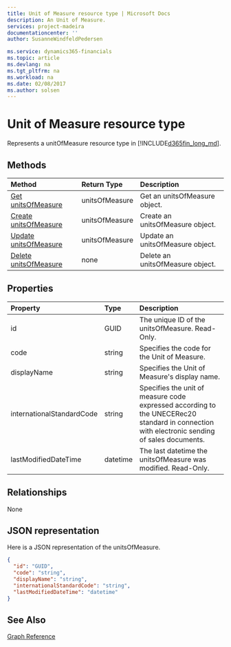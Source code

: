 ```yaml
---
title: Unit of Measure resource type | Microsoft Docs
description: An Unit of Measure.
services: project-madeira
documentationcenter: ''
author: SusanneWindfeldPedersen

ms.service: dynamics365-financials
ms.topic: article
ms.devlang: na
ms.tgt_pltfrm: na
ms.workload: na
ms.date: 02/08/2017
ms.author: solsen
---
```


# Unit of Measure resource type
Represents a unitOfMeasure resource type in [!INCLUDE[d365fin_long_md](../dynamics-nav/includes/d365fin_long_md.md)].

## Methods

| Method       | Return Type  |Description|
|:---------------|:--------|:----------|
|[Get unitsOfMeasure](get-unitsOfMeasure.md)|unitsOfMeasure|Get an unitsOfMeasure object.|
|[Create unitsOfMeasure](create-unitsOfMeasure.md)|unitsOfMeasure|Create an unitsOfMeasure object.|
|[Update unitsOfMeasure](update-unitsOfMeasure.md)|unitsOfMeasure|Update an unitsOfMeasure object.|
|[Delete unitsOfMeasure](delete-unitsOfMeasure.md)|none|Delete an unitsOfMeasure object.|

## Properties
| Property	   | Type	|Description|
|:---------------|:--------|:----------|
|id|GUID|The unique ID of the unitsOfMeasure. Read-Only.|
|code|string|Specifies the code for the Unit of Measure.|
|displayName|string|Specifies the Unit of Measure's display name.|
|internationalStandardCode|string|Specifies the unit of measure code expressed according to the UNECERec20 standard in connection with electronic sending of sales documents.|
|lastModifiedDateTime|datetime|The last datetime the unitsOfMeasure was modified. Read-Only.|  


## Relationships
None

## JSON representation

Here is a JSON representation of the unitsOfMeasure.

```json
{
  "id": "GUID",
  "code": "string",
  "displayName": "string",
  "internationalStandardCode": "string",
  "lastModifiedDateTime": "datetime"
}

```

## See Also
[Graph Reference](graph-reference.md)  
